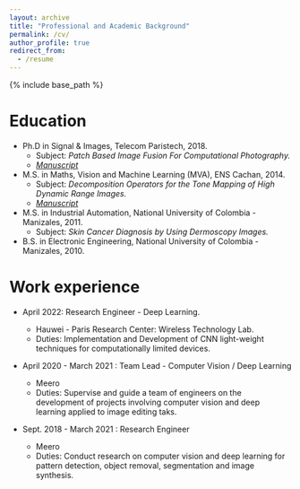 ```yaml
---
layout: archive
title: "Professional and Academic Background"
permalink: /cv/
author_profile: true
redirect_from:
  - /resume
---
```


{% include base_path %}

Education
======
* Ph.D in Signal & Images, Telecom Paristech, 2018.
  * Subject: <em> Patch Based Image Fusion For Computational Photography.</em>
  * <a href="https://github.com/ocampobl/home/blob/master/files/Ocampo_PhD.pdf" download>
      <em> Manuscript </em>
    </a>
* M.S. in Maths, Vision and Machine Learning (MVA), ENS Cachan, 2014.
  * Subject: <em> Decomposition Operators for the Tone Mapping of High Dynamic Range Images.</em>
  * <a href="https://github.com/ocampobl/home/blob/master/files/paper1.pdf" download>
      <em> Manuscript </em>
    </a>
* M.S. in Industrial Automation, National University of Colombia - Manizales, 2011.
  * Subject: <em> Skin Cancer Diagnosis by Using Dermoscopy Images.</em>
* B.S. in Electronic Engineering, National University of Colombia - Manizales, 2010.

Work experience
======
* April 2022: Research Engineer - Deep Learning.
  * Hauwei - Paris Research Center: Wireless Technology Lab.
  * Duties: Implementation and Development of CNN light-weight techniques for computationally limited devices.

* April 2020 - March 2021 : Team Lead - Computer Vision / Deep Learning
  * Meero
  * Duties: Supervise and guide a team of engineers on the development of projects involving computer vision and deep learning applied to image editing taks.

* Sept. 2018 - March 2021 : Research Engineer
  * Meero
  * Duties: Conduct research on computer vision and deep learning for pattern detection, object removal, segmentation and image synthesis.
 
<!--
Skills
======
* Skill 1
* Skill 2
  * Sub-skill 2.1
  * Sub-skill 2.2
  * Sub-skill 2.3
* Skill 3

Publications
======
  <ul>{% for post in site.publications %}
    {% include archive-single-cv.html %}
  {% endfor %}</ul>
  
Talks
======
  <ul>{% for post in site.talks %}
    {% include archive-single-talk-cv.html %}
  {% endfor %}</ul>
  
Teaching
======
  <ul>{% for post in site.teaching %}
    {% include archive-single-cv.html %}
  {% endfor %}</ul>
  
Service and leadership
======
* Currently signed in to 43 different slack teams
-->
